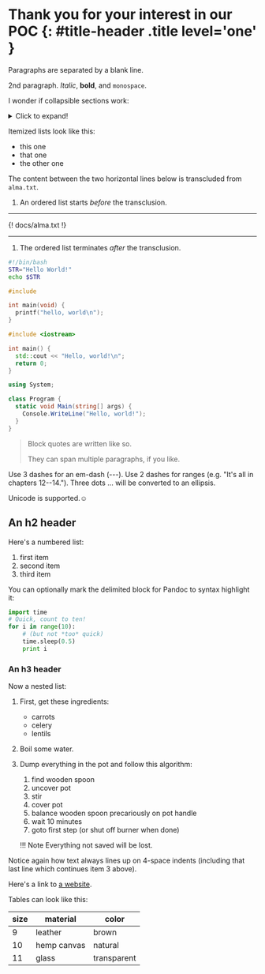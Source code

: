<!--
[TOC]
-->

# Thank you for your interest in our POC {: #title-header .title level='one' }

Paragraphs are separated by a blank line.

2nd paragraph. *Italic*, **bold**, and `monospace`.

I wonder if collapsible sections work:

<details>
  <summary>Click to expand!</summary>
  <h2>Heading</h2>
  <ol>
    <li>A numbered</li>
    <li>list
        <ul>
            <li>With some</li>
            <li>Sub bullets</li>
        </ul>
    </li>
    </ol>
</details>

Itemized lists look like this:

* this one
* that one
* the other one

The content between the two horizontal lines below is transcluded from `alma.txt`.

1. An ordered list starts *before* the transclusion.

---

{! docs/alma.txt !}

---

1. The ordered list terminates *after* the transclusion.

```Bash tab=
#!/bin/bash
STR="Hello World!"
echo $STR
```

```C tab=
#include

int main(void) {
  printf("hello, world\n");
}
```

```C++ tab=
#include <iostream>

int main() {
  std::cout << "Hello, world!\n";
  return 0;
}
```

```C# tab=
using System;

class Program {
  static void Main(string[] args) {
    Console.WriteLine("Hello, world!");
  }
}
```

> Block quotes are
> written like so.
>
> They can span multiple paragraphs,
> if you like.

Use 3 dashes for an em-dash (---). Use 2 dashes for ranges (e.g. "It's all in chapters 12--14."). Three dots ... will be converted to an ellipsis.

Unicode is supported.☺

## An h2 header

Here's a numbered list:

1. first item
2. second item
3. third item

You can optionally mark the
delimited block for Pandoc to syntax highlight it:

```python
import time
# Quick, count to ten!
for i in range(10):
    # (but not *too* quick)
    time.sleep(0.5)
    print i
```

### An h3 header

Now a nested list:

1. First, get these ingredients:

      * carrots
      * celery
      * lentils

2. Boil some water.

3. Dump everything in the pot and follow
    this algorithm:

    1. find wooden spoon
    2. uncover pot
    3. stir
    4. cover pot
    5. balance wooden spoon precariously on pot handle
    6. wait 10 minutes
    7. goto first step (or shut off burner when done)

    !!! Note
        Everything not saved will be lost.

Notice again how text always lines up on 4-space indents (including
that last line which continues item 3 above).

Here's a link to [a website](http://example.com).

Tables can look like this:

|size|material|color|
|----|------------|------------|
|9|leather|brown|
|10|hemp canvas|natural|
|11|glass|transparent|
